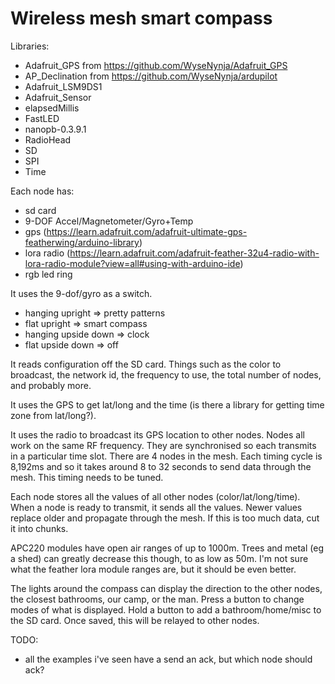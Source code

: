 # Wireless mesh smart compass

Libraries:
- Adafruit_GPS from https://github.com/WyseNynja/Adafruit_GPS
- AP_Declination from https://github.com/WyseNynja/ardupilot
- Adafruit_LSM9DS1
- Adafruit_Sensor
- elapsedMillis
- FastLED
- nanopb-0.3.9.1
- RadioHead
- SD
- SPI
- Time

Each node has:
- sd card
- 9-DOF Accel/Magnetometer/Gyro+Temp
- gps (https://learn.adafruit.com/adafruit-ultimate-gps-featherwing/arduino-library)
- lora radio (https://learn.adafruit.com/adafruit-feather-32u4-radio-with-lora-radio-module?view=all#using-with-arduino-ide)
- rgb led ring

It uses the 9-dof/gyro as a switch.
- hanging upright => pretty patterns
- flat upright => smart compass
- hanging upside down => clock
- flat upside down => off

It reads configuration off the SD card. Things such as the color to broadcast, the network id, the frequency to use, the total number of nodes, and probably more.

It uses the GPS to get lat/long and the time (is there a library for getting time zone from lat/long?).

It uses the radio to broadcast its GPS location to other nodes. Nodes all work on the same RF frequency. They are synchronised so each transmits in a particular time slot. There are 4 nodes in the mesh. Each timing cycle is 8,192ms and so it takes around 8 to 32 seconds to send data through the mesh. This timing needs to be tuned.

Each node stores all the values of all other nodes (color/lat/long/time).  When a node is ready to transmit, it sends all the values. Newer values replace older and propagate through the mesh. If this is too much data, cut it into chunks.

APC220 modules have open air ranges of up to 1000m. Trees and metal (eg a shed) can greatly decrease this though, to as low as 50m. I'm not sure what the feather lora module ranges are, but it should be even better.

The lights around the compass can display the direction to the other nodes, the closest bathrooms, our camp, or the man. Press a button to change modes of what is displayed. Hold a button to add a bathroom/home/misc to the SD card. Once saved, this will be relayed to other nodes.

TODO:
 - all the examples i've seen have a send an ack, but which node should ack?
 